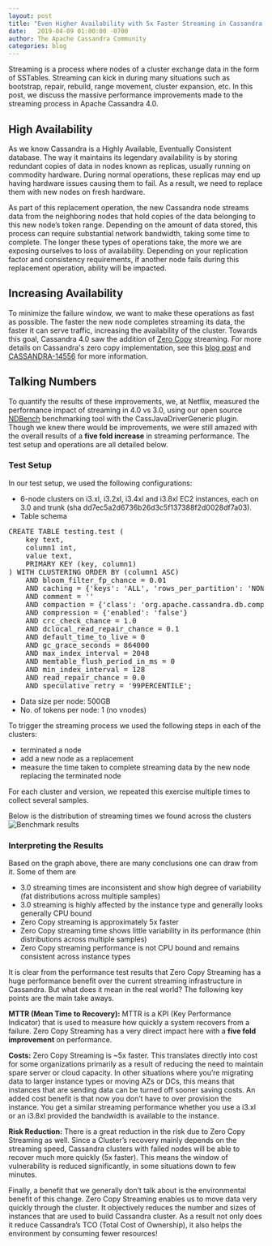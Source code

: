 ```yaml
---
layout: post
title: "Even Higher Availability with 5x Faster Streaming in Cassandra 4.0"
date:   2019-04-09 01:00:00 -0700
author: The Apache Cassandra Community
categories: blog
---
```


Streaming is a process where nodes of a cluster exchange data in the form of SSTables. Streaming can kick in during many situations such as bootstrap, repair, rebuild, range movement, cluster expansion, etc. In this post, we discuss the massive performance improvements made to the streaming process in Apache Cassandra 4.0.

## High Availability
As we know Cassandra is a Highly Available, Eventually Consistent database. The way it maintains its legendary availability is by storing redundant copies of data in nodes known as replicas, usually running on commodity hardware. During normal operations, these replicas may end up having hardware issues causing them to fail. As a result, we need to replace them with new nodes on fresh hardware.

As part of this replacement operation, the new Cassandra node streams data from the neighboring nodes that hold copies of the data belonging to this new node’s token range. Depending on the amount of data stored, this process can require substantial network bandwidth, taking some time to complete. The longer these types of operations take, the more we are exposing ourselves to loss of availability. Depending on your replication factor and consistency requirements, if another node fails during this replacement operation, ability will be impacted.  

## Increasing Availability
To minimize the failure window, we want to make these operations as fast as possible. The faster the new node completes streaming its data, the faster it can serve traffic, increasing the availability of the cluster. Towards this goal, Cassandra 4.0 saw the addition of [Zero Copy](https://en.wikipedia.org/wiki/Zero-copy) streaming. For more details on Cassandra's zero copy implementation, see this <a href="../../../2018/08/06/faster_streaming_in_cassandra.html">blog post</a> and [CASSANDRA-14556](https://issues.apache.org/jira/browse/CASSANDRA-14556) for more information.

## Talking Numbers
To quantify the results of these improvements, we, at Netflix, measured the performance impact of streaming in 4.0 vs 3.0, using our open source [NDBench](https://github.com/Netflix/ndbench) benchmarking tool with the CassJavaDriverGeneric plugin. Though we knew there would be improvements, we were still amazed with the overall results of a **five fold increase** in streaming performance. The test setup and operations are all detailed below.

### Test Setup
In our test setup, we used the following configurations:
* 6-node clusters on i3.xl, i3.2xl, i3.4xl and i3.8xl EC2 instances, each on 3.0 and trunk (sha dd7ec5a2d6736b26d3c5f137388f2d0028df7a03).
* Table schema
<div><pre>
CREATE TABLE testing.test (
    key text,
    column1 int,
    value text,
    PRIMARY KEY (key, column1)
) WITH CLUSTERING ORDER BY (column1 ASC)
    AND bloom_filter_fp_chance = 0.01
    AND caching = {'keys': 'ALL', 'rows_per_partition': 'NONE'}
    AND comment = ''
    AND compaction = {'class': 'org.apache.cassandra.db.compaction.LeveledCompactionStrategy'}
    AND compression = {'enabled': 'false'}
    AND crc_check_chance = 1.0
    AND dclocal_read_repair_chance = 0.1
    AND default_time_to_live = 0
    AND gc_grace_seconds = 864000
    AND max_index_interval = 2048
    AND memtable_flush_period_in_ms = 0
    AND min_index_interval = 128
    AND read_repair_chance = 0.0
    AND speculative_retry = '99PERCENTILE';
</pre></div>

* Data size per node: 500GB
* No. of tokens per node: 1 (no vnodes)

To trigger the streaming process we used the following steps in each of the clusters:
* terminated a node
* add a new node as a replacement
* measure the time taken to complete streaming data by the new node replacing the terminated node

For each cluster and version, we repeated this exercise multiple times to collect several samples.

Below is the distribution of streaming times we found across the clusters
![Benchmark results](/img/blog-post-benchmarking-streaming/cassandra_streaming.png "Benchmark results")

### Interpreting the Results
Based on the graph above, there are many conclusions one can draw from it. Some of them are
* 3.0 streaming times are inconsistent and show high degree of variability (fat distributions across multiple samples)
* 3.0 streaming is highly affected by the instance type and generally looks generally CPU bound
* Zero Copy streaming is approximately 5x faster
* Zero Copy streaming time shows little variability in its performance (thin distributions across multiple samples)
* Zero Copy streaming performance is not CPU bound and remains consistent across instance types

It is clear from the performance test results that Zero Copy Streaming has a huge performance benefit over the current streaming infrastructure in Cassandra. But what does it mean in the real world? The following key points are the main take aways.

**MTTR (Mean Time to Recovery):** MTTR is a KPI (Key Performance Indicator) that is used to measure how quickly a system recovers from a failure. Zero Copy Streaming has a very direct impact here with a **five fold improvement** on performance.

**Costs:** Zero Copy Streaming is ~5x faster. This translates directly into cost for some organizations primarily as a result of reducing the need to maintain spare server or cloud capacity. In other situations where you’re migrating data to larger instance types or moving AZs or DCs, this means that instances that are sending data can be turned off sooner saving costs. An added cost benefit is that now you don’t have to over provision the instance. You get a similar streaming performance whether you use a i3.xl or an i3.8xl provided the bandwidth is available to the instance.

**Risk Reduction:** There is a great reduction in the risk due to Zero Copy Streaming as well. Since a Cluster’s recovery mainly depends on the streaming speed, Cassandra clusters with failed nodes will be able to recover much more quickly (5x faster). This means the window of vulnerability is reduced significantly, in some situations down to few minutes.

Finally, a benefit that we generally don’t talk about is the environmental benefit of this change. Zero Copy Streaming enables us to move data very quickly through the cluster. It objectively reduces the number and sizes of instances that are used to build Cassandra cluster. As a result not only does it reduce Cassandra’s TCO (Total Cost of Ownership), it also helps the environment by consuming fewer resources!
